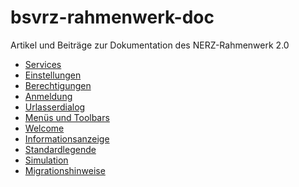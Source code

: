 bsvrz-rahmenwerk-doc
====================

Artikel und Beiträge zur Dokumentation des NERZ-Rahmenwerk 2.0

- [Services](https://github.com/upeuker/bsvrz-rahmenwerk-doc/blob/master/articles/rw2-services.md)
- [Einstellungen](https://github.com/upeuker/bsvrz-rahmenwerk-doc/blob/master/articles/rw2-einstellungen.md)
- [Berechtigungen](https://github.com/upeuker/bsvrz-rahmenwerk-doc/blob/master/articles/rw2-rechte.md)
- [Anmeldung](https://github.com/upeuker/bsvrz-rahmenwerk-doc/blob/master/articles/rw2-login.md)
- [Urlasserdialog](https://github.com/upeuker/bsvrz-rahmenwerk-doc/blob/master/articles/rw2-urlasserdialog.md)
- [Menüs und Toolbars](https://github.com/upeuker/bsvrz-rahmenwerk-doc/blob/master/articles/rw2-menue.md)
- [Welcome](https://github.com/upeuker/bsvrz-rahmenwerk-doc/blob/master/articles/rw2-welcome.md)
- [Informationsanzeige](https://github.com/upeuker/bsvrz-rahmenwerk-doc/blob/master/articles/rw2-info.md)
- [Standardlegende](https://github.com/upeuker/bsvrz-rahmenwerk-doc/blob/master/articles/rw2-legende.md)
- [Simulation](https://github.com/upeuker/bsvrz-rahmenwerk-doc/blob/master/articles/rw2-simulation.md)
- [Migrationshinweise](https://github.com/upeuker/bsvrz-rahmenwerk-doc/blob/master/articles/rw2-migration.md)
